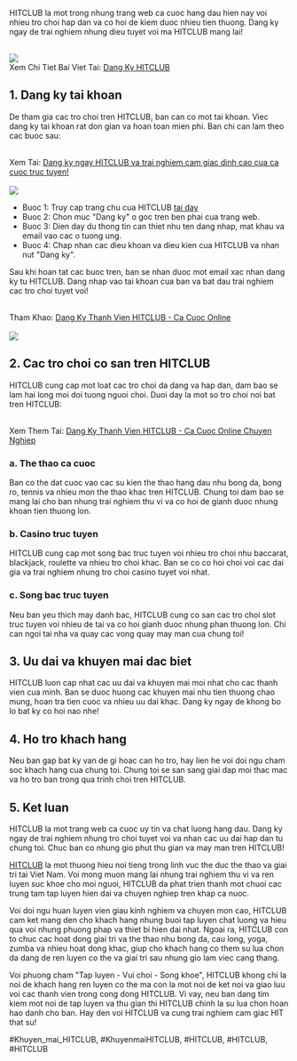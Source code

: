 <p>HITCLUB la mot trong nhung trang web ca cuoc hang dau hien nay voi nhieu tro choi hap dan va co hoi de kiem duoc nhieu tien thuong. Dang ky ngay de trai nghiem nhung dieu tuyet voi ma HITCLUB mang lai!</p><br><img src="https://hitclub.academy/wp-content/uploads/2025/01/logo-hitclub-academy-1.webp"></br>
Xem Chi Tiet Bai Viet Tai: <a href="https://hitclub.academy/dang-ky-hitclub/">Dang Ky HITCLUB</a><h2>1. Dang ky tai khoan</h2><p>De tham gia cac tro choi tren HITCLUB, ban can co mot tai khoan. Viec dang ky tai khoan rat don gian va hoan toan mien phi. Ban chi can lam theo cac buoc sau:</p><br>Xem Tai: <a href="https://www.scoop.it/topic/hitclubacademy/p/4164491191/2025/03/12/ang-ky-hitclub-trai-nghiem-san-choi-ang-cap-qua-4-buoc">Dang ky ngay HITCLUB va trai nghiem cam giac dinh cao cua ca cuoc truc tuyen!</a></br><br><img src="https://hitclub.academy/wp-content/uploads/2025/01/logo-hitclub-academy-1.webp"></br><ul>
<li>Buoc 1: Truy cap trang chu cua HITCLUB <a href="https://www.hitclub.com">tai day</a></li>
<li>Buoc 2: Chon muc "Dang ky" o goc tren ben phai cua trang web.</li>
<li>Buoc 3: Dien day du thong tin can thiet nhu ten dang nhap, mat khau va email vao cac o tuong ung.</li>
<li>Buoc 4: Chap nhan cac dieu khoan va dieu kien cua HITCLUB va nhan nut "Dang ky".</li>
</ul><p>Sau khi hoan tat cac buoc tren, ban se nhan duoc mot email xac nhan dang ky tu HITCLUB. Dang nhap vao tai khoan cua ban va bat dau trai nghiem cac tro choi tuyet voi!</p><br>Tham Khao: <a href="https://hitclubacademyy1.therestaurant.jp/posts/56483840">Dang Ky Thanh Vien HITCLUB - Ca Cuoc Online</a></br><br><img src="https://hitclub.academy/wp-content/uploads/2025/02/nguoi-choi-can-dap-ung-dieu-kien-dang-ky-hitclub.webp"></br><h2>2. Cac tro choi co san tren HITCLUB</h2><p>HITCLUB cung cap mot loat cac tro choi da dang va hap dan, dam bao se lam hai long moi doi tuong nguoi choi. Duoi day la mot so tro choi noi bat tren HITCLUB:</p><br>Xem Them Tai: <a href="https://telegra.ph/%C4%90ang-Ky-Thanh-Vien-HITCLUB---Ca-Cuoc-Online-Chuyen-Nghiep-03-12">Dang Ky Thanh Vien HITCLUB - Ca Cuoc Online Chuyen Nghiep</a></br><h3>a. The thao ca cuoc</h3><p>Ban co the dat cuoc vao cac su kien the thao hang dau nhu bong da, bong ro, tennis va nhieu mon the thao khac tren HITCLUB. Chung toi dam bao se mang lai cho ban nhung trai nghiem thu vi va co hoi de gianh duoc nhung khoan tien thuong lon.</p><h3>b. Casino truc tuyen</h3><p>HITCLUB cung cap mot song bac truc tuyen voi nhieu tro choi nhu baccarat, blackjack, roulette va nhieu tro choi khac. Ban se co co hoi choi voi cac dai gia va trai nghiem nhung tro choi casino tuyet voi nhat.</p><h3>c. Song bac truc tuyen</h3><p>Neu ban yeu thich may danh bac, HITCLUB cung co san cac tro choi slot truc tuyen voi nhieu de tai va co hoi gianh duoc nhung phan thuong lon. Chi can ngoi tai nha va quay cac vong quay may man cua chung toi!</p><h2>3. Uu dai va khuyen mai dac biet</h2><p>HITCLUB luon cap nhat cac uu dai va khuyen mai moi nhat cho cac thanh vien cua minh. Ban se duoc huong cac khuyen mai nhu tien thuong chao mung, hoan tra tien cuoc va nhieu uu dai khac. Dang ky ngay de khong bo lo bat ky co hoi nao nhe!</p><h2>4. Ho tro khach hang</h2><p>Neu ban gap bat ky van de gi hoac can ho tro, hay lien he voi doi ngu cham soc khach hang cua chung toi. Chung toi se san sang giai dap moi thac mac va ho tro ban trong qua trinh choi tren HITCLUB.</p><h2>5. Ket luan</h2><p>HITCLUB la mot trang web ca cuoc uy tin va chat luong hang dau. Dang ky ngay de trai nghiem nhung tro choi tuyet voi va nhan cac uu dai hap dan tu chung toi. Chuc ban co nhung gio phut thu gian va may man tren HITCLUB!</p><p><a href="https://hitclub.academy/">HITCLUB</a> la mot thuong hieu noi tieng trong linh vuc the duc the thao va giai tri tai Viet Nam. Voi mong muon mang lai nhung trai nghiem thu vi va ren luyen suc khoe cho moi nguoi, HITCLUB da phat trien thanh mot chuoi cac trung tam tap luyen hien dai va chuyen nghiep tren khap ca nuoc.

Voi doi ngu huan luyen vien giau kinh nghiem va chuyen mon cao, HITCLUB cam ket mang den cho khach hang nhung buoi tap luyen chat luong va hieu qua voi nhung phuong phap va thiet bi hien dai nhat. Ngoai ra, HITCLUB con to chuc cac hoat dong giai tri va the thao nhu bong da, cau long, yoga, zumba va nhieu hoat dong khac, giup cho khach hang co them su lua chon da dang de ren luyen co the va giai tri sau nhung gio lam viec cang thang.

Voi phuong cham "Tap luyen - Vui choi - Song khoe", HITCLUB khong chi la noi de khach hang ren luyen co the ma con la mot noi de ket noi va giao luu voi cac thanh vien trong cong dong HITCLUB. Vi vay, neu ban dang tim kiem mot noi de tap luyen va thu gian thi HITCLUB chinh la su lua chon hoan hao danh cho ban. Hay den voi HITCLUB va cung trai nghiem cam giac HIT that su!</p>
#Khuyen_mai_HITCLUB, #KhuyenmaiHITCLUB, #HITCLUB, #HITCLUB, #HITCLUB
